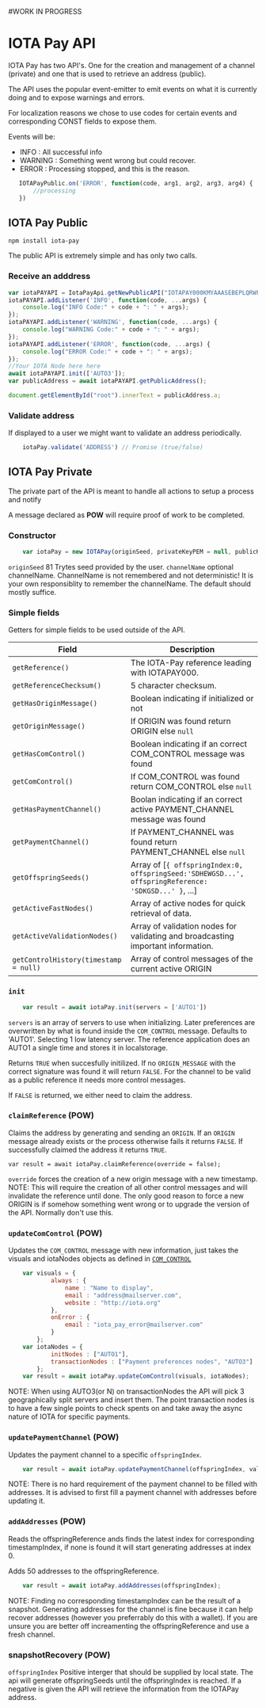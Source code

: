 #WORK IN PROGRESS




# IOTA Pay API

IOTA Pay has two API's. One for the creation and management of a channel (private) and one that is used to retrieve an address (public).

The API uses the popular event-emitter to emit events on what it is currently doing and to expose warnings and errors.

For localization reasons we chose to use codes for certain events and corresponding CONST fields to expose them.

Events will be: 
- INFO : All successful info
- WARNING : Something went wrong but could recover.
- ERROR : Processing stopped, and this is the reason.
```javascript
   IOTAPayPublic.on('ERROR', function(code, arg1, arg2, arg3, arg4) {
       //processing
   })
```


## IOTA Pay Public

    npm install iota-pay

The public API is extremely simple and has only two calls.


### Receive an adddress
```javascript
var iotaPAYAPI = IotaPayApi.getNewPublicAPI("IOTAPAY000KMYAAASEBEPLQRWFOWCPYWUZVXPNADTFKWQTTZLLUSYGCNYAUUQJJGKCIHRMKHUYYIUVQTYFU9DNP");
iotaPAYAPI.addListener('INFO', function(code, ...args) {
    console.log("INFO Code:" + code + ": " + args);
});
iotaPAYAPI.addListener('WARNING', function(code, ...args) {
    console.log("WARNING Code:" + code + ": " + args);
});
iotaPAYAPI.addListener('ERROR', function(code, ...args) {
    console.log("ERROR Code:" + code + ": " + args);
});
//Your IOTA Node here here
await iotaPAYAPI.init(['AUTO3']);
var publicAddress = await iotaPAYAPI.getPublicAddress();

document.getElementById("root").innerText = publicAddress.a;
```

### Validate address

If displayed to a user we might want to validate an address periodically.
```javascript
    iotaPay.validate('ADDRESS') // Promise (true/false)
```
    

## IOTA Pay Private

The private part of the API is meant to handle all actions to setup a process and notify

A message declared as **POW** will require proof of work to be completed.


### Constructor
```javascript
    var iotaPay = new IOTAPay(originSeed, privateKeyPEM = null, publicKeyPEM = null, channelName = "IOTAPAY")
```
`originSeed` 81 Trytes seed provided by the user.
`channelName` optional channelName. ChannelName is not remembered and not deterministic! It is your own responsiblity to remember the channelName. The default should mostly suffice.

### Simple fields 

Getters for simple fields to be used outside of the API.

|**Field**|**Description**|
|---|---|
|`getReference()` | The IOTA-Pay reference leading with IOTAPAY000.|
|`getReferenceChecksum()` | 5 character checksum.|
|`getHasOriginMessage()` | Boolean indicating if initialized or not |
|`getOriginMessage()` |  If ORIGIN was found return ORIGIN else `null` |
|`getHasComControl()` | Boolean indicating if an correct COM_CONTROL message was found |
|`getComControl()` |  If COM\_CONTROL was found return COM\_CONTROL else `null` |
|`getHasPaymentChannel()` | Boolan indicating if an correct active PAYMENT_CHANNEL message was found |
|`getPaymentChannel()` | If PAYMENT\_CHANNEL was found return PAYMENT\_CHANNEL else `null` |
|`getOffspringSeeds()` | Array of [`{ offspringIndex:0, offspringSeed:'SDHEWGSD...', offspringReference: 'SDKGSD...' }`, ...] |
|`getActiveFastNodes()` | Array of active nodes for quick retrieval of data. |
|`getActiveValidationNodes()` | Array of validation nodes for validating and broadcasting important information. |
|`getControlHistory(timestamp = null)` | Array of control messages of the current active ORIGIN |


### `init`
```javascript
    var result = await iotaPay.init(servers = ['AUTO1'])
```
`servers` is an array of servers to use when initializing. Later preferences are overwritten by what is found inside the `COM_CONTROL` message. Defaults to 'AUTO1'. Selecting 1 low latency server. The reference application does an AUTO1 a single time and stores it in localstorage.


Returns `TRUE` when succesfully initilized. If no `ORIGIN_MESSAGE` with the correct signature was found it will return `FALSE`. For the channel to be valid as a public reference it needs more control messages.

If `FALSE` is returned, we either need to claim the address.

### `claimReference`  (**POW**)
Claims the address by generating and sending an `ORIGIN`.
If an `ORIGIN` message already exists or the process otherwise fails it returns `FALSE`.
If successfully claimed the address it returns `TRUE`.

    var result = await iotaPay.claimReference(override = false);

`override` forces the creation of a new origin message with a new timestamp. NOTE: This will require the creation of all other control messages and will invalidate the reference until done. The only good reason to force a new ORIGIN is if somehow something went wrong or to upgrade the version of the API. Normally don't use this.

### `updateComControl`  (**POW**)

Updates the `COM_CONTROL` message with new information, just takes the visuals and iotaNodes objects as defined in [`COM_CONTROL`](#message-com_control)
```javascript
    var visuals = {            
            always : {
                name : "Name to display",
                email : "address@mailserver.com",
                website : "http://iota.org"
            },            
            onError : {
                email : "iota_pay_error@mailserver.com"
            }
        };
    var iotaNodes = {
            initNodes : ["AUTO1"],
            transactionNodes : ["Payment preferences nodes", "AUTO3"]
        };
    var result = await iotaPay.updateComControl(visuals, iotaNodes);
```


NOTE: When using AUTO3(or N) on transactionNodes the API will pick 3 geographically split servers and insert them. The point transaction nodes is to have a few single points to check spents on and take away the async nature of IOTA for specific payments.


### `updatePaymentChannel`  (**POW**)

Updates the payment channel to a specific `offspringIndex`.
```javascript
    var result = await iotaPay.updatePaymentChannel(offspringIndex, validations);
```

NOTE: There is no hard requirement of the payment channel to be filled with addresses. It is advised to first fill a payment channel with addresses before updating it.


### `addAddresses`  (**POW**)

Reads the offspringReference ands finds the latest index for corresponding timestampIndex, if none is found it will start generating addresses at index 0.

Adds 50 addresses to the offspringReference.

```javascript
    var result = await iotaPay.addAddresses(offspringIndex);
```
NOTE: Finding no corresponding timestampIndex can be the result of a snapshot. Generating addresses for the channel is fine because it can help recover addresses (however you preferrably do this with a wallet). If you are unsure you are better off increamenting the offspringReference and use a fresh channel. 




### snapshotRecovery (**POW**)

`offspringIndex` Positive interger that should be supplied by local state. The api will generate offspringSeeds until the offspringIndex is reached. If a negative is given the API will retrieve the information from the IOTAPay address.

